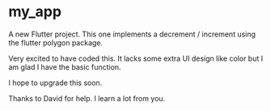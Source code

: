 # my_app

A new Flutter project. This one implements a decrement / increment using the flutter polygon package.

Very excited to have coded this. It lacks some extra UI design like color but I am glad I have the basic function.

I hope to upgrade this soon.

Thanks to David for help. I learn a lot from you.
